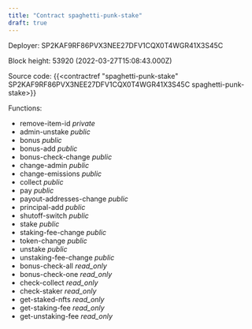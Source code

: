 ```yaml
---
title: "Contract spaghetti-punk-stake"
draft: true
---
```

Deployer: SP2KAF9RF86PVX3NEE27DFV1CQX0T4WGR41X3S45C


 



Block height: 53920 (2022-03-27T15:08:43.000Z)

Source code: {{<contractref "spaghetti-punk-stake" SP2KAF9RF86PVX3NEE27DFV1CQX0T4WGR41X3S45C spaghetti-punk-stake>}}

Functions:

* remove-item-id _private_
* admin-unstake _public_
* bonus _public_
* bonus-add _public_
* bonus-check-change _public_
* change-admin _public_
* change-emissions _public_
* collect _public_
* pay _public_
* payout-addresses-change _public_
* principal-add _public_
* shutoff-switch _public_
* stake _public_
* staking-fee-change _public_
* token-change _public_
* unstake _public_
* unstaking-fee-change _public_
* bonus-check-all _read_only_
* bonus-check-one _read_only_
* check-collect _read_only_
* check-staker _read_only_
* get-staked-nfts _read_only_
* get-staking-fee _read_only_
* get-unstaking-fee _read_only_
